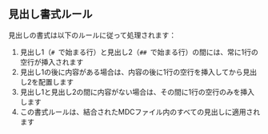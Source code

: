 ## 見出し書式ルール

見出しの書式は以下のルールに従って処理されます：

1. 見出し1（`# `で始まる行）と見出し2（`## `で始まる行）の間には、常に1行の空行が挿入されます
2. 見出し1の後に内容がある場合は、内容の後に1行の空行を挿入してから見出し2を配置します
3. 見出し1と見出し2の間に内容がない場合は、その間に1行の空行のみを挿入します
4. この書式ルールは、結合されたMDCファイル内のすべての見出しに適用されます 